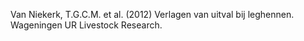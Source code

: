 Van Niekerk, T.G.C.M. et al. (2012) Verlagen van uitval bij leghennen. Wageningen UR Livestock Research.
